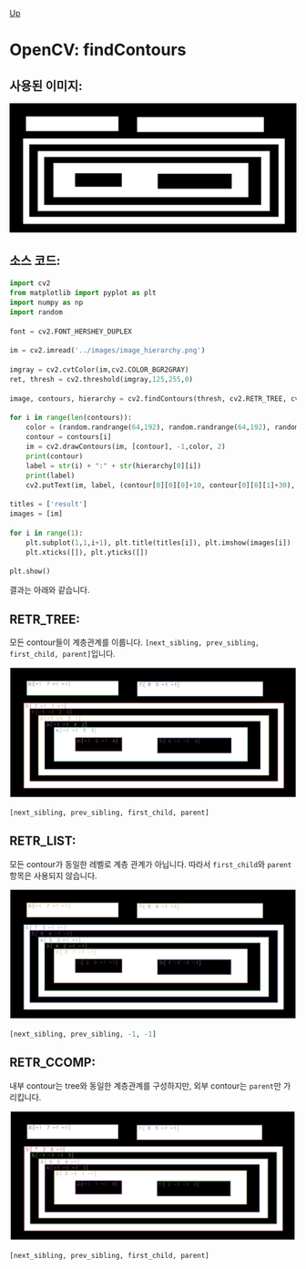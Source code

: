 [Up](index.md)

# OpenCV: findContours

## 사용된 이미지:

![image_hierarchy](contours_hierarchy.assets/image_hierarchy.png)

## 소스 코드: 

```python
import cv2
from matplotlib import pyplot as plt
import numpy as np
import random

font = cv2.FONT_HERSHEY_DUPLEX 

im = cv2.imread('../images/image_hierarchy.png')

imgray = cv2.cvtColor(im,cv2.COLOR_BGR2GRAY)
ret, thresh = cv2.threshold(imgray,125,255,0)

image, contours, hierarchy = cv2.findContours(thresh, cv2.RETR_TREE, cv2.CHAIN_APPROX_SIMPLE)

for i in range(len(contours)):
    color = (random.randrange(64,192), random.randrange(64,192), random.randrange(64,192))
    contour = contours[i]
    im = cv2.drawContours(im, [contour], -1,color, 2)
    print(contour)
    label = str(i) + ":" + str(hierarchy[0][i])
    print(label)
    cv2.putText(im, label, (contour[0][0][0]+10, contour[0][0][1]+30), font, 1, color, 1, cv2.LINE_AA)

titles = ['result']
images = [im]

for i in range(1):
    plt.subplot(1,1,i+1), plt.title(titles[i]), plt.imshow(images[i])
    plt.xticks([]), plt.yticks([])

plt.show()

```

결과는 아래와 같습니다.

## RETR_TREE:

모든  contour들이 계층관계를 이룹니다. `[next_sibling, prev_sibling, first_child, parent]`입니다.

![1550717580174](contours_hierarchy.assets/tree.png)

```python
[next_sibling, prev_sibling, first_child, parent]
```

## RETR_LIST:

모든 contour가 동일한 레벨로 계층 관계가 아닙니다. 따라서 `first_child`와 `parent` 항목은 사용되지 않습니다.

![1550717501957](contours_hierarchy.assets/list.png)

```python
[next_sibling, prev_sibling, -1, -1]
```

## RETR_CCOMP:

내부 contour는 tree와 동일한 계층관계를 구성하지만, 외부 contour는 `parent`만 가리킵니다.

![1550717462926](contours_hierarchy.assets/ccomp.png)

```python
[next_sibling, prev_sibling, first_child, parent]
```













